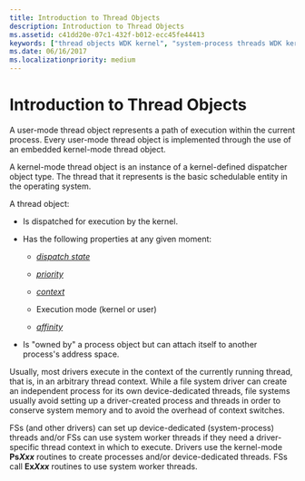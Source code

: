```yaml
---
title: Introduction to Thread Objects
description: Introduction to Thread Objects
ms.assetid: c41dd20e-07c1-432f-b012-ecc45fe44413
keywords: ["thread objects WDK kernel", "system-process threads WDK kernel", "device-dedicated threads WDK kernel", "system worker threads WDK kernel", "worker threads WDK kernel"]
ms.date: 06/16/2017
ms.localizationpriority: medium
---
```


# Introduction to Thread Objects





A user-mode thread object represents a path of execution within the current process. Every user-mode thread object is implemented through the use of an embedded kernel-mode thread object.

A kernel-mode thread object is an instance of a kernel-defined dispatcher object type. The thread that it represents is the basic schedulable entity in the operating system.

A thread object:

-   Is dispatched for execution by the kernel.

-   Has the following properties at any given moment:

    -   [*dispatch state*](https://msdn.microsoft.com/library/windows/hardware/ff556277#wdkgloss-dispatch-state)

    -   [*priority*](https://msdn.microsoft.com/library/windows/hardware/ff556325#wdkgloss-priority)

    -   [*context*](https://msdn.microsoft.com/library/windows/hardware/ff556274#wdkgloss-context)

    -   Execution mode (kernel or user)

    -   [*affinity*](https://msdn.microsoft.com/library/windows/hardware/ff556270#wdkgloss-affinity)

-   Is "owned by" a process object but can attach itself to another process's address space.

Usually, most drivers execute in the context of the currently running thread, that is, in an arbitrary thread context. While a file system driver can create an independent process for its own device-dedicated threads, file systems usually avoid setting up a driver-created process and threads in order to conserve system memory and to avoid the overhead of context switches.

FSs (and other drivers) can set up device-dedicated (system-process) threads and/or FSs can use system worker threads if they need a driver-specific thread context in which to execute. Drivers use the kernel-mode **Ps*Xxx*** routines to create processes and/or device-dedicated threads. FSs call **Ex*Xxx*** routines to use system worker threads.

 

 





